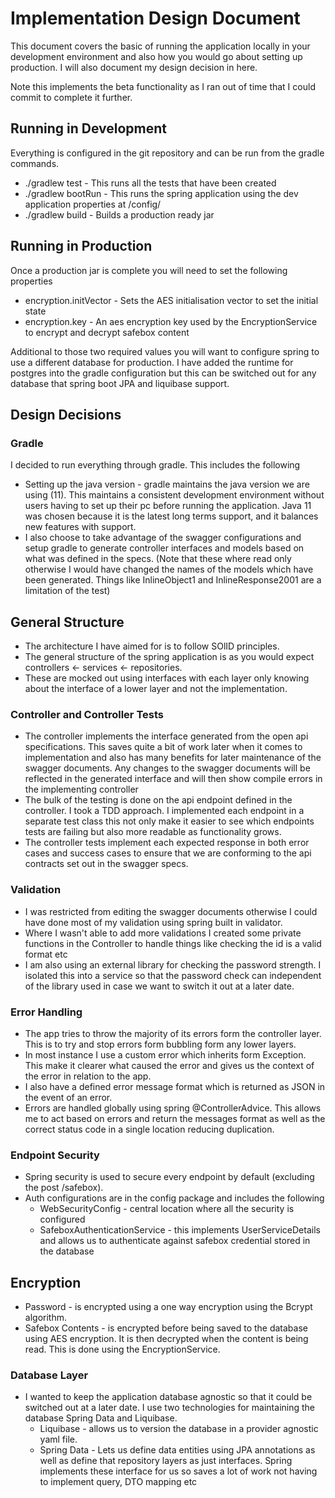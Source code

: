 # Implementation Design Document

This document covers the basic of running the application locally in your development environment and also how you would
go about setting up production. I will also document my design decision in here.

Note this implements the beta functionality as I ran out of time that I could commit to complete it further.

## Running in Development

Everything is configured in the git repository and can be run from the gradle commands.

- ./gradlew test - This runs all the tests that have been created
- ./gradlew bootRun - This runs the spring application using the dev application properties at <projectRoot>/config/
- ./gradlew build - Builds a production ready jar

## Running in Production

Once a production jar is complete you will need to set the following properties

- encryption.initVector - Sets the AES initialisation vector to set the initial state
- encryption.key - An aes encryption key used by the EncryptionService to encrypt and decrypt safebox content

Additional to those two required values you will want to configure spring to use a different database for production. I
have added the runtime for postgres into the gradle configuration but this can be switched out for any database that
spring boot JPA and liquibase support.

## Design Decisions

### Gradle

I decided to run everything through gradle. This includes the following

- Setting up the java version - gradle maintains the java version we are using (11). This maintains a consistent
  development environment without users having to set up their pc before running the application. Java 11 was chosen
  because it is the latest long terms support, and it balances new features with support.
- I also choose to take advantage of the swagger configurations and setup gradle to generate controller interfaces and
  models based on what was defined in the specs. (Note that these where read only otherwise I would have changed the
  names of the models which have been generated. Things like InlineObject1 and InlineResponse2001 are a limitation of
  the test)

## General Structure

- The architecture I have aimed for is to follow SOlID principles.
- The general structure of the spring application is as you would expect controllers <- services <- repositories.
- These are mocked out using interfaces with each layer only knowing about the interface of a lower layer and not the
  implementation.

### Controller and Controller Tests

- The controller implements the interface generated from the open api specifications. This saves quite a bit of work
  later when it comes to implementation and also has many benefits for later maintenance of the swagger documents. Any
  changes to the swagger documents will be reflected in the generated interface and will then show compile errors in the
  implementing controller
- The bulk of the testing is done on the api endpoint defined in the controller. I took a TDD approach. I implemented
  each endpoint in a separate test class this not only make it easier to see which endpoints tests are failing but also
  more readable as functionality grows.
- The controller tests implement each expected response in both error cases and success cases to ensure that we are
  conforming to the api contracts set out in the swagger specs.

### Validation

- I was restricted from editing the swagger documents otherwise I could have done most of my validation using spring
  built in validator.
- Where I wasn't able to add more validations I created some private functions in the Controller to handle things like
  checking the id is a valid format etc
- I am also using an external library for checking the password strength. I isolated this into a service so that the
  password check can independent of the library used in case we want to switch it out at a later date.

### Error Handling

- The app tries to throw the majority of its errors form the controller layer. This is to try and stop errors form
  bubbling form any lower layers.
- In most instance I use a custom error which inherits form Exception. This make it clearer what caused the error and
  gives us the context of the error in relation to the app.
- I also have a defined error message format which is returned as JSON in the event of an error.
- Errors are handled globally using spring @ControllerAdvice. This allows me to act based on errors and return the
  messages format as well as the correct status code in a single location reducing duplication.

### Endpoint Security

- Spring security is used to secure every endpoint by default (excluding the post /safebox).
- Auth configurations are in the config package and includes the following
    - WebSecurityConfig - central location where all the security is configured
    - SafeboxAuthenticationService - this implements UserServiceDetails and allows us to authenticate against safebox
      credential stored in the database

## Encryption

- Password - is encrypted using a one way encryption using the Bcrypt algorithm.
- Safebox Contents - is encrypted before being saved to the database using AES encryption. It is then decrypted when the
  content is being read. This is done using the EncryptionService.

### Database Layer

- I wanted to keep the application database agnostic so that it could be switched out at a later date. I use two
  technologies for maintaining the database Spring Data and Liquibase.
    - Liquibase - allows us to version the database in a provider agnostic yaml file.
    - Spring Data - Lets us define data entities using JPA annotations as well as define that repository layers as just
      interfaces. Spring implements these interface for us so saves a lot of work not having to implement query, DTO
      mapping etc